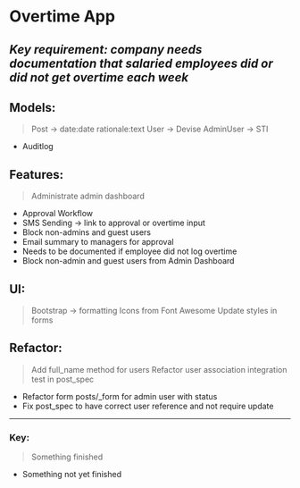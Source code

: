 # Overtime App

## *Key requirement: company needs documentation that salaried employees did or did not get overtime each week*

## Models:

> Post -> date:date rationale:text
> User -> Devise
> AdminUser -> STI
- Auditlog

## Features:
> Administrate admin dashboard
- Approval Workflow
- SMS Sending -> link to approval or overtime input
- Block non-admins and guest users
- Email summary to managers for approval
- Needs to be documented if employee did not log overtime
- Block non-admin and guest users from Admin Dashboard

## UI:
> Bootstrap -> formatting
> Icons from Font Awesome
> Update styles in forms

## Refactor:
> Add full_name method for users
> Refactor user association integration test in post_spec
- Refactor form posts/_form for admin user with status
- Fix post_spec to have correct user reference and not require update

***
### Key:
> Something finished
- Something not yet finished
